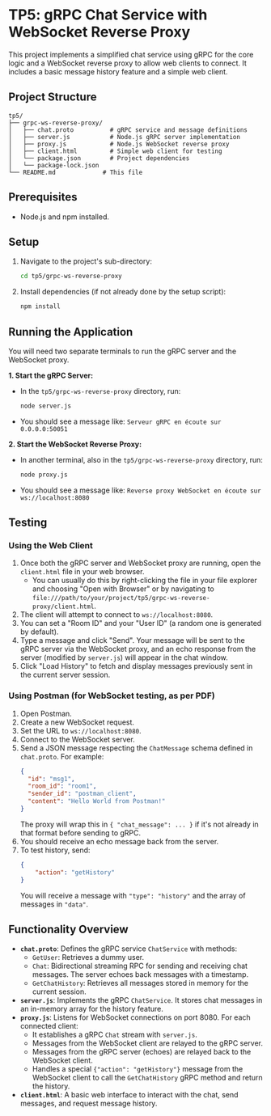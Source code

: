 # TP5: gRPC Chat Service with WebSocket Reverse Proxy

This project implements a simplified chat service using gRPC for the core logic and a WebSocket reverse proxy to allow web clients to connect.
It includes a basic message history feature and a simple web client.

## Project Structure

```
tp5/
├── grpc-ws-reverse-proxy/
│   ├── chat.proto          # gRPC service and message definitions
│   ├── server.js           # Node.js gRPC server implementation
│   ├── proxy.js            # Node.js WebSocket reverse proxy
│   ├── client.html         # Simple web client for testing
│   └── package.json        # Project dependencies
│   └── package-lock.json
└── README.md             # This file
```

## Prerequisites

*   Node.js and npm installed.

## Setup

1.  Navigate to the project's sub-directory:
    ```bash
    cd tp5/grpc-ws-reverse-proxy
    ```
2.  Install dependencies (if not already done by the setup script):
    ```bash
    npm install
    ```

## Running the Application

You will need two separate terminals to run the gRPC server and the WebSocket proxy.

**1. Start the gRPC Server:**

*   In the `tp5/grpc-ws-reverse-proxy` directory, run:
    ```bash
    node server.js
    ```
*   You should see a message like: `Serveur gRPC en écoute sur 0.0.0.0:50051`

**2. Start the WebSocket Reverse Proxy:**

*   In another terminal, also in the `tp5/grpc-ws-reverse-proxy` directory, run:
    ```bash
    node proxy.js
    ```
*   You should see a message like: `Reverse proxy WebSocket en écoute sur ws://localhost:8080`

## Testing

### Using the Web Client

1.  Once both the gRPC server and WebSocket proxy are running, open the `client.html` file in your web browser.
    *   You can usually do this by right-clicking the file in your file explorer and choosing "Open with Browser" or by navigating to `file:///path/to/your/project/tp5/grpc-ws-reverse-proxy/client.html`.
2.  The client will attempt to connect to `ws://localhost:8080`.
3.  You can set a "Room ID" and your "User ID" (a random one is generated by default).
4.  Type a message and click "Send". Your message will be sent to the gRPC server via the WebSocket proxy, and an echo response from the server (modified by `server.js`) will appear in the chat window.
5.  Click "Load History" to fetch and display messages previously sent in the current server session.

### Using Postman (for WebSocket testing, as per PDF)

1.  Open Postman.
2.  Create a new WebSocket request.
3.  Set the URL to `ws://localhost:8080`.
4.  Connect to the WebSocket server.
5.  Send a JSON message respecting the `ChatMessage` schema defined in `chat.proto`. For example:
    ```json
    {
      "id": "msg1",
      "room_id": "room1",
      "sender_id": "postman_client",
      "content": "Hello World from Postman!"
    }
    ```
    The proxy will wrap this in `{ "chat_message": ... }` if it's not already in that format before sending to gRPC.
6.  You should receive an echo message back from the server.
7.  To test history, send:
    ```json
    {
        "action": "getHistory"
    }
    ```
    You will receive a message with `"type": "history"` and the array of messages in `"data"`.

## Functionality Overview

*   **`chat.proto`**: Defines the gRPC service `ChatService` with methods:
    *   `GetUser`: Retrieves a dummy user.
    *   `Chat`: Bidirectional streaming RPC for sending and receiving chat messages.
The server echoes back messages with a timestamp.
    *   `GetChatHistory`: Retrieves all messages stored in memory for the current session.
*   **`server.js`**: Implements the gRPC `ChatService`. It stores chat messages in an in-memory array for the history feature.
*   **`proxy.js`**: Listens for WebSocket connections on port 8080. For each connected client:
    *   It establishes a gRPC `Chat` stream with `server.js`.
    *   Messages from the WebSocket client are relayed to the gRPC server.
    *   Messages from the gRPC server (echoes) are relayed back to the WebSocket client.
    *   Handles a special `{"action": "getHistory"}` message from the WebSocket client to call the `GetChatHistory` gRPC method and return the history.
*   **`client.html`**: A basic web interface to interact with the chat, send messages, and request message history. 
